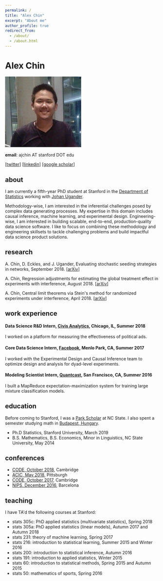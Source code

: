 ```yaml
---
permalink: /
title: "Alex Chin"
excerpt: "About me"
author_profile: true
redirect_from: 
  - /about/
  - /about.html
---
```


# Alex Chin

<img src="profile.png" width="250">

**email**: ajchin AT stanford DOT edu

[[twitter](https://twitter.com/ajwchin)] [[linkedin](https://www.linkedin.com/in/ajwchin/)] [[google scholar](https://scholar.google.com/citations?user=l-qCAaAAAAAJ&hl=en)]


## about

I am currently a fifth-year PhD student at Stanford in the [Department of Statistics](https://statistics.stanford.edu/) working with [Johan Ugander](https://web.stanford.edu/~jugander/).
<!---I completed my PhD in [Statistics](https://statistics.stanford.edu/) at Stanford in March 2019, working with [Johan Ugander](https://web.stanford.edu/~jugander/).  My [thesis](thesis-augmented.pdf) was on causal inference under interference.  -->

Methodology-wise, I am interested in the inferential challenges posed by complex data generating processes. My expertise in this domain includes causal inference, machine learning, and experimental design. Engineering-wise, I am interested in building scalable, end-to-end, production-quality data science software. I like to focus on combining these methodology and engineering skillsets to tackle challenging problems and build impactful data science product solutions.

<!---Here is my [CV](alex-chin-cv.pdf).--->

## research

A. Chin, D. Eckles, and J. Ugander, Evaluating stochastic seeding strategies in networks, September 2018.  [[arXiv](https://arxiv.org/abs/1809.09561)]

A. Chin, Regression adjustments for estimating the global treatment effect in experiments with interference, August 2018.  [[arXiv](https://arxiv.org/abs/1808.08683)]

A. Chin, Central limit theorems via Stein's method for randomized experiments under interference, April 2018. [[arXiv](https://arxiv.org/abs/1804.03105)]

## work experience

#### Data Science R&D Intern, [Civis Analytics](https://www.civisanalytics.com/), Chicago, IL, Summer 2018
I worked on a platform for measuring the effectiveness of political ads.

#### Core Data Science Intern, [Facebook](https://research.fb.com/category/data-science/), Menlo Park, CA, Summer 2017
I worked with the Experimental Design and Causal Inference team to optimize design and analysis for dyad-level experiments.

#### Modeling Scientist Intern, [Quantcast](https://www.quantcast.com/), San Francisco, CA, Summer 2016
I built a MapReduce expectation-maximization system for training large mixture classification models.

## education

Before coming to Stanford, I was a [Park Scholar](https://park.ncsu.edu/) at NC State.  I also spent a semester studying math in [Budapest, Hungary](https://www.budapestsemesters.com/).

* Ph.D Statistics, Stanford University, March 2019
* B.S. Mathematics, B.S. Economics, Minor in Linguistics, NC State University, May 2014

## conferences
* [CODE, October 2018](http://ide.mit.edu/events/2018-conference-digital-experimentation-code-0), Cambridge
* [ACIC, May 2018](https://www.cmu.edu/acic2018/), Pittsburgh
* [CODE, October 2017](http://ide.mit.edu/sites/default/files/agendas/CODE%202017%20Agenda.pdf), Cambridge
* [NIPS, December 2016](https://nips.cc/Conferences/2016), Barcelona

## teaching

I have TA'd the following courses at Stanford:

* stats 305c: PhD applied statistics (multivariate statistics), Spring 2018
* stats 305a: PhD applied statistics (linear models), Autumn 2017 and Autumn 2018
* stats 231: theory of machine learning, Spring 2017
* stats 216: introduction to statistical learning, Summer 2015 and Winter 2016
* stats 200: introduction to statistical inference, Autumn 2016
* stats 191: introduction to applied statistics, Winter 2015
* stats 60: introduction to statistical methods, Spring 2015 and Autumn 2015
* stats 50: mathematics of sports, Spring 2016

